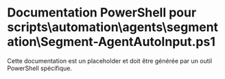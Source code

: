 # Documentation PowerShell pour scripts\automation\agents\segmentation\Segment-AgentAutoInput.ps1

Cette documentation est un placeholder et doit être générée par un outil PowerShell spécifique.
